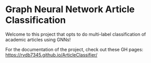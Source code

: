 # Graph Neural Network Article Classification
Welcome to this project that opts to do multi-label classification of academic articles using GNNs! 

For the documentation of the project, check out these GH pages: https://rvdb7345.github.io/ArticleClassifier/